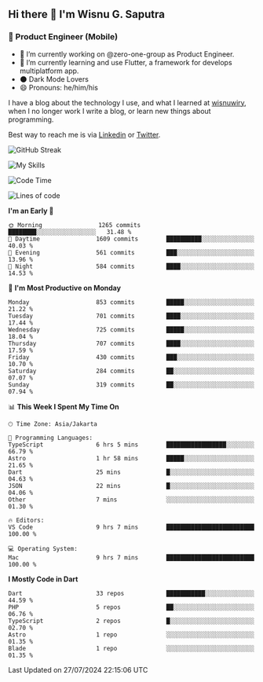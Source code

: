 ## Hi there 👋 I'm Wisnu G. Saputra

### :mobile_phone_off: Product Engineer (Mobile)

- 🔭 I’m currently working on @zero-one-group as Product Engineer.
- 🌱 I’m currently learning and use Flutter, a framework for develops multiplatform app.
- 🌑 Dark Mode Lovers
- 😄 Pronouns: he/him/his

I have a blog about the technology I use, and what I learned at [wisnuwiry](https://wisnuwiry.space/), when I no longer work I write a blog, or learn new things about programming.

Best way to reach me is via [Linkedin](https://www.linkedin.com/in/wisnu-saputra/) or [Twitter](https://twitter.com/wisnuwiry).

![GitHub Streak](https://streak-stats.demolab.com?user=wisnuwiry&theme=dark&hide_border=true)

![My Skills](https://skillicons.dev/icons?i=dart,flutter,kotlin,swift,go,js,css,neovim,git,linux&perline=5)

<!--START_SECTION:waka-->
![Code Time](http://img.shields.io/badge/Code%20Time-1%2C465%20hrs%2033%20mins-blue)

![Lines of code](https://img.shields.io/badge/From%20Hello%20World%20I%27ve%20Written-5.8%20million%20lines%20of%20code-blue)

**I'm an Early 🐤** 

```text
🌞 Morning                1265 commits        ████████░░░░░░░░░░░░░░░░░   31.48 % 
🌆 Daytime                1609 commits        ██████████░░░░░░░░░░░░░░░   40.03 % 
🌃 Evening                561 commits         ███░░░░░░░░░░░░░░░░░░░░░░   13.96 % 
🌙 Night                  584 commits         ████░░░░░░░░░░░░░░░░░░░░░   14.53 % 
```
📅 **I'm Most Productive on Monday** 

```text
Monday                   853 commits         █████░░░░░░░░░░░░░░░░░░░░   21.22 % 
Tuesday                  701 commits         ████░░░░░░░░░░░░░░░░░░░░░   17.44 % 
Wednesday                725 commits         █████░░░░░░░░░░░░░░░░░░░░   18.04 % 
Thursday                 707 commits         ████░░░░░░░░░░░░░░░░░░░░░   17.59 % 
Friday                   430 commits         ███░░░░░░░░░░░░░░░░░░░░░░   10.70 % 
Saturday                 284 commits         ██░░░░░░░░░░░░░░░░░░░░░░░   07.07 % 
Sunday                   319 commits         ██░░░░░░░░░░░░░░░░░░░░░░░   07.94 % 
```


📊 **This Week I Spent My Time On** 

```text
🕑︎ Time Zone: Asia/Jakarta

💬 Programming Languages: 
TypeScript               6 hrs 5 mins        █████████████████░░░░░░░░   66.79 % 
Astro                    1 hr 58 mins        █████░░░░░░░░░░░░░░░░░░░░   21.65 % 
Dart                     25 mins             █░░░░░░░░░░░░░░░░░░░░░░░░   04.63 % 
JSON                     22 mins             █░░░░░░░░░░░░░░░░░░░░░░░░   04.06 % 
Other                    7 mins              ░░░░░░░░░░░░░░░░░░░░░░░░░   01.30 % 

🔥 Editors: 
VS Code                  9 hrs 7 mins        █████████████████████████   100.00 % 

💻 Operating System: 
Mac                      9 hrs 7 mins        █████████████████████████   100.00 % 
```

**I Mostly Code in Dart** 

```text
Dart                     33 repos            ███████████░░░░░░░░░░░░░░   44.59 % 
PHP                      5 repos             ██░░░░░░░░░░░░░░░░░░░░░░░   06.76 % 
TypeScript               2 repos             █░░░░░░░░░░░░░░░░░░░░░░░░   02.70 % 
Astro                    1 repo              ░░░░░░░░░░░░░░░░░░░░░░░░░   01.35 % 
Blade                    1 repo              ░░░░░░░░░░░░░░░░░░░░░░░░░   01.35 % 
```




 Last Updated on 27/07/2024 22:15:06 UTC
<!--END_SECTION:waka-->

